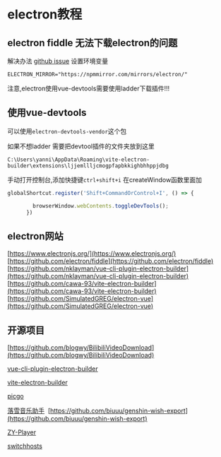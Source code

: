 # electron教程

## electron fiddle 无法下载electron的问题

解决办法
[github issue](https://github.com/electron/fiddle/issues/258)
设置环境变量

```text
ELECTRON_MIRROR="https://npmmirror.com/mirrors/electron/"
```

注意,electron使用vue-devtools需要使用ladder下载插件!!!

## 使用vue-devtools

可以使用`electron-devtools-vendor`这个包

如果不想ladder
需要把devtool插件的文件夹放到这里

```text
C:\Users\yanni\AppData\Roaming\vite-electron-builder\extensions\ljjemllljcmogpfapbkkighbhhppjdbg
```

手动打开控制台,添加快捷键`ctrl+shift+i`
在createWindow函数里面加

```javascript
globalShortcut.register('Shift+CommandOrControl+I', () => {

        browserWindow.webContents.toggleDevTools();
      })
```

## electron网站

 [https://www.electronjs.org/](https://www.electronjs.org/)
[https://github.com/electron/fiddle](https://github.com/electron/fiddle)
[https://github.com/nklayman/vue-cli-plugin-electron-builder](https://github.com/nklayman/vue-cli-plugin-electron-builder)
[https://github.com/cawa-93/vite-electron-builder](https://github.com/cawa-93/vite-electron-builder)
[https://github.com/SimulatedGREG/electron-vue](https://github.com/SimulatedGREG/electron-vue)

## 开源项目

[https://github.com/blogwy/BilibiliVideoDownload](https://github.com/blogwy/BilibiliVideoDownload)

[vue-cli-plugin-electron-builder](https://github.com/nklayman/vue-cli-plugin-electron-builder)

[vite-electron-builder](https://github.com/cawa-93/vite-electron-builder)

[picgo](https://github.com/Molunerfinn/PicGo)

[落雪音乐助手](https://github.com/lyswhut/lx-music-desktop)
​
[https://github.com/biuuu/genshin-wish-export](https://github.com/biuuu/genshin-wish-export)

[ZY-Player](https://github.com/cuiocean/ZY-Player)

[switchhosts](https://github.com/oldj/SwitchHosts)
